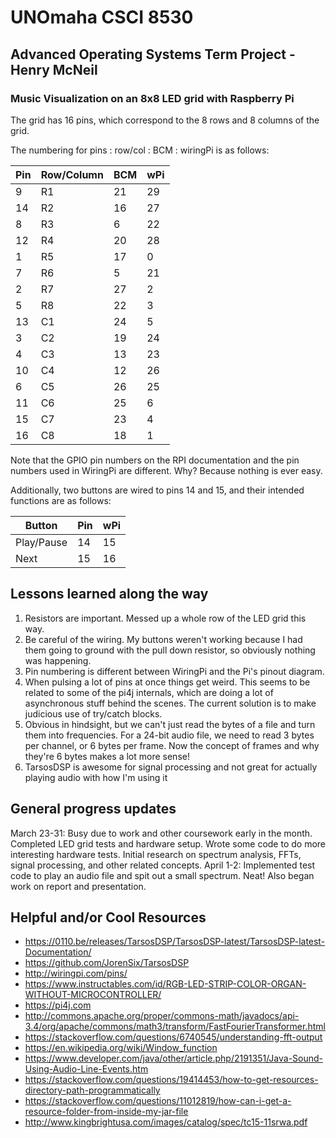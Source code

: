 # UNOmaha CSCI 8530
## Advanced Operating Systems Term Project - Henry McNeil
### Music Visualization on an 8x8 LED grid with Raspberry Pi

The grid has 16 pins, which correspond to the 8 rows and 8 columns of the grid.


The numbering for pins : row/col : BCM : wiringPi is as follows:

| Pin | Row/Column | BCM | wPi |
|---|---|---|---|
| 9 | R1 | 21 | 29 |
| 14 | R2 | 16 | 27 |
| 8 | R3 | 6 | 22 |
| 12 | R4 | 20 | 28 |
| 1 | R5 | 17 | 0 |
| 7 | R6 | 5 | 21 |
| 2 | R7 | 27 | 2 |
| 5 | R8 | 22 | 3 |
| 13 | C1 | 24 | 5 |
| 3 | C2 | 19 | 24 |
| 4 | C3 | 13 | 23 |
| 10 | C4 | 12 | 26 |
| 6 | C5 | 26 | 25 |
| 11 | C6 | 25 | 6 |
| 15 | C7 | 23 | 4 |
| 16 | C8 | 18 | 1 |

Note that the GPIO pin numbers on the RPI documentation and the pin numbers used in WiringPi are different. Why? Because nothing is ever easy.

Additionally, two buttons are wired to pins 14 and 15, and their intended functions are as follows:

|Button|Pin|wPi|
|---|---|---|
|Play/Pause|14|15|
|Next|15|16|

## Lessons learned along the way
1. Resistors are important. Messed up a whole row of the LED grid this way.
2. Be careful of the wiring. My buttons weren't working because I had them going to ground with the pull down resistor, so obviously nothing was happening.
3. Pin numbering is different between WiringPi and the Pi's pinout diagram.
4. When pulsing a lot of pins at once things get weird. This seems to be related to some of the pi4j internals, which are doing a lot of asynchronous stuff behind the scenes. The current solution is to make judicious use of try/catch blocks.
5. Obvious in hindsight, but we can't just read the bytes of a file and turn them into frequencies. For a 24-bit audio file, we need to read 3 bytes per channel, or 6 bytes per frame. Now the concept of frames and why they're 6 bytes makes a lot more sense!
6. TarsosDSP is awesome for signal processing and not great for actually playing audio with how I'm using it

## General progress updates
March 23-31: Busy due to work and other coursework early in the month. Completed LED grid tests and hardware setup. Wrote some code to do more interesting hardware tests. Initial research on spectrum analysis, FFTs, signal processing, and other related concepts.
April 1-2: Implemented test code to play an audio file and spit out a small spectrum. Neat! Also began work on report and presentation.

## Helpful and/or Cool Resources
* https://0110.be/releases/TarsosDSP/TarsosDSP-latest/TarsosDSP-latest-Documentation/
* https://github.com/JorenSix/TarsosDSP
* http://wiringpi.com/pins/
* https://www.instructables.com/id/RGB-LED-STRIP-COLOR-ORGAN-WITHOUT-MICROCONTROLLER/
* https://pi4j.com
* http://commons.apache.org/proper/commons-math/javadocs/api-3.4/org/apache/commons/math3/transform/FastFourierTransformer.html
* https://stackoverflow.com/questions/6740545/understanding-fft-output
* https://en.wikipedia.org/wiki/Window_function
* https://www.developer.com/java/other/article.php/2191351/Java-Sound-Using-Audio-Line-Events.htm
* https://stackoverflow.com/questions/19414453/how-to-get-resources-directory-path-programmatically
* https://stackoverflow.com/questions/11012819/how-can-i-get-a-resource-folder-from-inside-my-jar-file
* http://www.kingbrightusa.com/images/catalog/spec/tc15-11srwa.pdf

